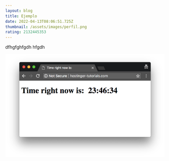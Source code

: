 ```yaml
---
layout: blog
title: Ejemplo
date: 2022-04-13T08:06:51.725Z
thumbnail: /assets/images/perfil.png
rating: 2132445353
---
```

dfhgfghfgdh hfgdh

![dfhdfh](/assets/images/insertar-javascript-en-html-1.png "fgdhdfgh")